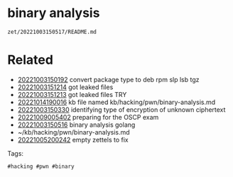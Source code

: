 # binary analysis

` zet/20221003150517/README.md `

# Related

- [20221003150192](/zet/20221003150192/README.md) convert package type to deb rpm slp lsb tgz
- [20221003151214](/zet/20221003151214/README.md) got leaked files
- [20221003151213](/zet/20221003151213/README.md) got leaked files TRY
- [20221014190016](/zet/20221014190016/README.md) kb file named kb/hacking/pwn/binary-analysis.md
- [20221003150330](/zet/20221003150330/README.md) identifying type of encryption of unknown ciphertext
- [20221009005402](/zet/20221009005402/README.md) preparing for the OSCP exam
- [20221003150516](/zet/20221003150516/README.md) binary analysis golang
- ~/kb/hacking/pwn/binary-analysis.md
- [20221005200242](/zet/20221005200242/README.md) empty zettels to fix

Tags:

    #hacking #pwn #binary 

